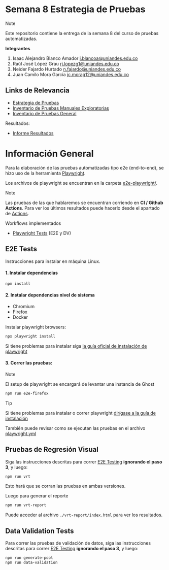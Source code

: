 # Semana 8 Estrategia de Pruebas

> [!NOTE]  
> Este repositorio contiene la entrega de la semana 8 del curso de pruebas automatizadas.

**Integrantes**

1. Isaac Alejandro Blanco Amador i.blancoa@uniandes.edu.co
2. Raúl José López Grau rj.lopezg1@uniandes.edu.co
3. Neider Fajardo Hurtado n.fajardo@uniandes.edu.co
4. Juan Camilo Mora Garcia jc.morag12@uniandes.edu.co

## Links de Relevancia

- [Estrategia de Pruebas]()
- [Inventario de Pruebas Manuales Exploratorias](https://docs.google.com/spreadsheets/d/1DP8p5GiagAl7HbPjzf1thdzFkGkWbMSU4DvKUxGeKJ4/edit?gid=0#gid=0)
- [Inventario de Pruebas General](https://github.com/galoryzen/Ghost_Final/blob/main/other_md/inventario_general.md)
  
Resultados:
- [Informe Resultados]()

# Información General

Para la elaboración de las pruebas automatizadas tipo e2e (end-to-end), se hizo uso de la herramienta [Playwright](https://playwright.dev/).

Los archivos de playwright se encuentran en la carpeta [e2e-playwright/](https://github.com/galoryzen/Ghost_Final/tree/main/e2e-playwright).

> [!NOTE]  
> Las pruebas de las que hablaremos se encuentran corriendo en **CI / Github Actions**. Para ver los últimos resultados puede hacerlo desde el apartado de [Actions](https://github.com/galoryzen/Ghost_Final/actions).
>
> Workflows implementados
> - [Playwright Tests](https://github.com/galoryzen/Ghost_Final/blob/main/.github/workflows/playwright.yml) (E2E y DV)

## E2E Tests

Instrucciones para instalar en máquina Linux.

#### 1. Instalar dependencias

```bash
npm install
```

#### 2. Instalar dependencias nivel de sistema

- Chromium
- Firefox
- Docker

Instalar playwright browsers:

```bash
npx playwright install
```

Si tiene problemas para instalar siga [la guía oficial de instalación de playwright](https://playwright.dev/docs/intro#installation)

#### 3. Correr las pruebas:

> [!NOTE]  
> El setup de playwright se encargará de levantar una instancia de Ghost


```bash
npm run e2e-firefox
```
> [!TIP]
> Si tiene problemas para instalar o correr playwright [dirígase a la guía de instalación](https://playwright.dev/docs/intro#installation)
> 
> También puede revisar como se ejecutan las pruebas en el archivo [playwright.yml](https://github.com/galoryzen/Ghost_Final/blob/main/.github/workflows/playwright.yml)

## Pruebas de Regresión Visual

Siga las instrucciones descritas para correr [E2E Testing](#e2e-testing) **ignorando el paso 3**, y luego:

```bash
npm run vrt
```

Esto hará que se corran las pruebas en ambas versiones.

Luego para generar el reporte

```bash
npm run vrt-report
```

Puede acceder al archivo `./vrt-report/index.html` para ver los resultados.


## Data Validation Tests

Para correr las pruebas de validación de datos, siga las instrucciones descritas para correr [E2E Testing](#e2e-testing) **ignorando el paso 3**, y luego:

```bash
npm run generate-pool
npm run data-validation
```
